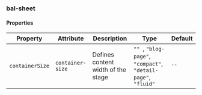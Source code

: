 ### bal-sheet
 
#### Properties

| Property        | Attribute        | Description                        | Type                                                                 | Default |
| --------------- | ---------------- | ---------------------------------- | -------------------------------------------------------------------- | ------- |
| `containerSize` | `container-size` | Defines content width of the stage | `"" `, ` "blog-page" `, ` "compact" `, ` "detail-page" `, ` "fluid"` | `''`    |


 